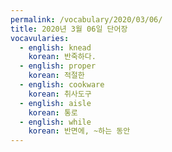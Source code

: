 ```yaml
---
permalink: /vocabulary/2020/03/06/
title: 2020년 3월 06일 단어장
vocavularies:
  - english: knead
    korean: 반죽하다.
  - english: proper
    korean: 적절한
  - english: cookware
    korean: 취사도구
  - english: aisle
    korean: 통로
  - english: while
    korean: 반면에, ~하는 동안
---
```

